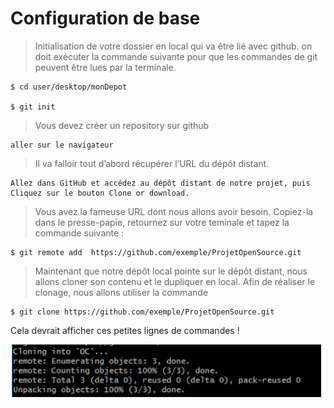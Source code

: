 # Configuration de base

> Initialisation de votre dossier en local qui va être lié avec github.
on doit exécuter la commande suivante pour que les commandes de git peuvent être lues par la terminale.
```
$ cd user/desktop/monDepot

$ git init

```

> Vous devez créer un repository sur github
```
aller sur le navigateur
```

> Il va falloir tout d’abord récupérer l’URL du dépôt distant.
```
Allez dans GitHub et accédez au dépôt distant de notre projet, puis Cliquez sur le bouton Clone or download.

```
> Vous avez la fameuse URL dont nous allons avoir besoin. Copiez-la dans le presse-papie, retournez sur votre teminale et tapez la commande suivante :

```
$ git remote add  https://github.com/exemple/ProjetOpenSource.git

```
> Maintenant que notre dépôt local pointe sur le dépôt distant, nous allons cloner son contenu et le dupliquer en local. Afin de réaliser le clonage, nous allons utiliser la commande 

```
$ git clone https://github.com/exemple/ProjetOpenSource.git

```
Cela devrait afficher ces petites lignes de commandes !

 ![](assets/15549712882555_9.png?)

